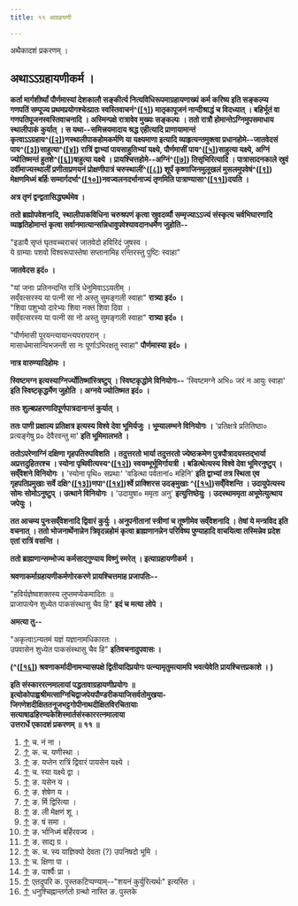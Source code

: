 ```yaml
---
title: ११ आग्रहयणी

---
```

अथैकादशं प्रकरणम् ।

## अथाऽऽग्रहायणीकर्म ।

 **कर्ता मार्गशीर्ष्यां पौर्णमास्यां देशकालौ सङ्कीर्त्य
नित्यविधिरूपमाग्रहायणाख्यं कर्म करिष्य इति सङ्कल्प्य गणपतिं सम्पूज्य
प्रथमप्रयोगश्चेत्प्रातः स्वस्तिवाचनं^([\[१\]](#cite_note-1)) मातृकापूजनं
नान्दीश्राद्धं च विदध्यात् । बहिर्भूतं वा गणपतिपूजनस्वस्तिवाचनादि ।
अस्मिन्पक्षे रात्रावेव मुख्यः सङ्कल्पः । ततो रात्रौ
होमान्तेऽग्निमुपसमाधाय स्थालीपाकं कुर्यात् । स यथा--समित्त्रयमादाय
श्रद्ध एहीत्यादि प्राणायामान्तं
कृत्वाऽऽग्रहाय^([\[२\]](#cite_note-2))णस्थालीपाकहोमकर्मणि या यक्ष्यमाणा
इत्यादि व्याहृत्यन्तमुक्त्वा प्रधानहोमे--जातवेदसं
पाय^([\[३\]](#cite_note-3))साहुत्या^([\[४\]](#cite_note-4)) रात्रिं
द्वाभ्यां पायसाहुतिभ्यां यक्ष्ये, पौर्णमासीं
पाय^([\[५\]](#cite_note-5))साहुत्या यक्ष्ये, अग्निं ज्योतिष्मन्तं
हुतशे^([\[६\]](#cite_note-6))षाहुत्या यक्ष्ये ।
प्रायश्चित्तहोमे--अग्निं^([\[७\]](#cite_note-7)) तिसृभिरित्यादि ।
पात्रासादनकाले स्रुवं दर्वीमाज्यस्थालीं प्रणीताप्रणयनं प्रोक्षणीपात्रं
चरुस्थालीं^([\[८\]](#cite_note-8)) शूर्पं कृष्णाजिनमुलूखलं
मुसलमुपवेषं^([\[९\]](#cite_note-9)) मेक्षणमिध्मं बर्हिः
सम्मार्गदर्भा^([\[१०\]](#cite_note-10))नवज्वलनदर्भानाज्यं तृणमिति
पात्राण्यासा^([\[११\]](#cite_note-11))दयति ।**

 **अत्र तृणं द्वन्द्वतासिद्ध्यर्थमेव ।**

 **ततो ब्रह्मोपवेशनादि, स्थालीपाकविधिना चरुश्रपणं कृत्वा स्रुवदर्व्यौ
सम्मृज्याऽऽज्यं संस्कृत्य चर्वभिघारणादि व्याहृतिहोमान्तं कृत्वा
सर्वानमात्यान्सन्निधावुपवेश्यावदानधर्मेण जुहोति--**

"इडायै सृप्तं घृतवच्चराचरं जातवेदो हविरिदं जुषस्व ।  
ये ग्राम्याः पशवो विश्वरूपास्तेषा सप्तानामिह रन्तिरस्तु पुष्टिः स्वाहा"

 **जातवेदस इदं० ।**

"यां जनाः प्रतिनन्दन्ति रात्रिं धेनुमिवाऽऽयतीम् ।  
सव्ँवत्सरस्य या पत्नी सा नो अस्तु सुमङ्गली स्वाहा" **रात्र्या इदं० ।**  
"शिवा पशुभ्यो दारेभ्यः शिवा नक्तं शिवा दिवा ।  
सव्ँवत्सरस्य या पत्नी सा नो अस्तु सुमङ्गली स्वाहा" **रात्र्या इदं० ।**

"पौर्णमासी पूरयन्त्यायान्त्यपरापरान् ।  
मासार्धमासान्विभजन्ती सा नः पूर्णाऽभिरक्षतु स्वाहा" **पौर्णमास्या इदं०
।**

 **नात्र वारुण्यादिहोमः ।**

 **स्विष्टमग्न इत्यस्याग्निर्ज्योतिष्मांस्त्रिष्टुप् । स्विष्टकृद्धोमे
विनियोगः--** 'स्विष्टमग्ने अभि० जरं न आयुः स्वाहा' **इति
स्विष्टकृद्धर्मेण जुहोति । अग्नये ज्योतिष्मत इदं० ।**

 **ततः शुल्बप्रहरणादिपूर्णपात्रदानान्तं कुर्यात् ।**

 **ततः पाणी प्रक्षाल्य प्रतिक्षत्र इत्यस्य विश्वे देवा भूमिर्यजुः ।
भूम्यालम्भने विनियोगः ।** 'प्रतिक्षत्रे प्रतितिष्ठा० प्रत्यङ्गेषु प्र०
देवैरवन्तु मा' **इति भूमिमालभते ।**

 **ततोऽपरेणाग्निं दक्षिणा गृहपतिरुपविशति । तदुत्तरतो भार्या तदुत्तरतो
ज्येष्ठक्रमेण पुत्रपौत्रादयस्तद्भार्या अप्रत्तदुहितरश्च । स्योना
पृथिवीत्यस्य^([\[१२\]](#cite_note-12)) स्वयम्भूर्भूमिर्गायत्री ।
बडित्थेत्यस्य विश्वे देवा भूमिरनुष्टुप् । सव्ँवेशने विनियोगः ।** 'स्योना
पृथि० सप्रथाः' 'वडित्था पर्वतानां० महिनि' **इति द्वाभ्यां तत्र स्थिता एव
गृहपतिप्रमुखाः सर्वे
दक्षि^([\[१३\]](#cite_note-13))णपा^([\[१४\]](#cite_note-14))र्श्वे
प्राक्शिरस उदङ्मुखाः ^([\[१५\]](#cite_note-15))सव्ँविशन्ति । उदायुपेत्यस्य
सोमः सोमोऽनुष्टुप् । उत्थाने विनियोगः ।** 'उदायुषा० ममृता अनु'
**इत्युत्तिष्ठेयुः । उदस्थाममृता अभूमेत्युत्थाय जपेयुः ।**

 **तत आचम्य पुनःसव्ँवेशनादि द्विवारं कुर्युः । अनुपनीतानां स्त्रीणां च
तूष्णीमेव सव्ँवेशनादि । तेषां ये मन्त्रविद इति वचनात् । ततो
भोजनार्थेनान्नेन त्रिवृदन्नहोमं कृत्वा ब्राह्मणानन्नेन परिविष्य
पुण्याहादि वाचयित्वा तस्मिन्नेव प्रदेश एतां रात्रिं वसन्ति ।**

 **ततो ब्राह्मणान्सम्भोज्य कर्मसाद्गुण्याय विष्णुं स्मरेत् ।
इत्याग्रहायणीकर्म ।**

 **श्रवणाकर्माग्रहायणीकर्मणोरकरणे प्रायश्चित्तमाह प्रजापतिः--**

"हविर्यज्ञेष्वशक्तस्य लुप्तमप्येकमादितः ॥  
प्राजापत्येन शुध्येत पाकसंस्थासु चैव हि" **इदं च मत्या लोपे ।**

**अमत्या तु--**

"अकृत्वाऽन्यतमं यज्ञं यज्ञानामधिकारतः ।  
उपवासेन शुध्येत पाकसंस्थासु चैव हि" **इतिवचनादुपवासः ।**

 **(^([\[१६\]](#cite_note-16)) श्रवणाकर्मादीनामभ्यासपक्षे
द्वितीयादिप्रयोगः पत्न्यामृतुमत्यामपि भवत्येवेति प्रायश्चित्तप्रकाशे ।
)**

**इति संस्काररत्नमालायां पद्धतावाग्रहायणीप्रयोगः ॥
इत्योकोपाह्वश्रीमत्साग्निचिद्वाजपेयपौण्डरीकयाजिसर्वतोमुखया-  
जिगणेशदीक्षिततनूजभट्टगोपीनाथदीक्षितविरचितायाः  
सत्याषाढहिरण्यकेशिस्मार्तसंस्काररत्नमालाया  
उत्तरार्धे एकादशं प्रकरणम् ॥ ११ ॥**

1.  [↑](#cite_ref-1) च. नं ना ।
2.  [↑](#cite_ref-2) क. च. यणीस्था ।
3.  [↑](#cite_ref-3) ङ. यप्तेन रात्रिं द्विवारं पायसेन यक्ष्ये ।
4.  [↑](#cite_ref-4) च. स्या यक्ष्ये द्वा ।
5.  [↑](#cite_ref-5) ङ. यसेन य ।
6.  [↑](#cite_ref-6) ङ. शेषेण य ।
7.  [↑](#cite_ref-7) ङ. र्मि द्विरित्या ।
8.  [↑](#cite_ref-8) ङ. ली मेक्षणं शू ।
9.  [↑](#cite_ref-9) ङ. षं समा ।
10. [↑](#cite_ref-10) ङ. र्भानिध्मं बर्हिरवज्व ।
11. [↑](#cite_ref-11) ङ. साद्य ग्र ।
12. [↑](#cite_ref-12) क. च. स्य याज्ञिक्यो देवता (?) उपनिषदो भूमि ।
13. [↑](#cite_ref-13) च. क्षिणा पा ।
14. [↑](#cite_ref-14) ङ. पार्श्वैः प्रा ।
15. [↑](#cite_ref-15) एतदुपरि क. पुस्तकटिप्पण्याम्--"शयनं
    कुर्युरित्यर्थः" इत्यस्ति ।
16. [↑](#cite_ref-16) धनुश्चिह्नान्तर्गतो ग्रन्थो नास्ति ङ. पुस्तके